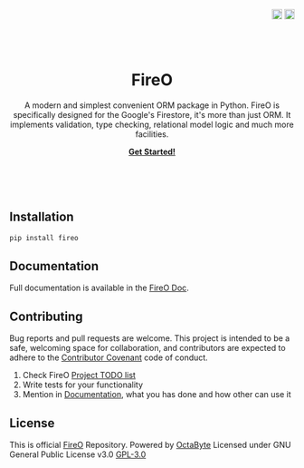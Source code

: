 <p align="right">
<a href="https://badge.fury.io/py/fireo"><img src="https://badge.fury.io/py/fireo.svg" alt="PyPI version" height="18"></a>
<a href="https://travis-ci.org/octabytes/FireO"><img src="https://travis-ci.org/octabytes/FireO.svg?branch=master" alt="Build Status" height="18"></a>
</p>
<br><br>
<p>
    <h1 align="center">FireO</h1>
    <p align="center">
        A modern and simplest convenient ORM package in Python.
        FireO is specifically designed for the Google's Firestore, it's more than just ORM.
        It implements validation, type checking, relational model logic and much more facilities.
    </p>
    <p align="center">
        <strong>
            <a href="https://octabyte.io/fireo">Get Started!</a>
        </strong>
    </p>
    <br><br><br>
</p>

## Installation

```python
pip install fireo
```

## Documentation

Full documentation is available in the [FireO Doc](https://octabyte.io/fireo).

## Contributing

Bug reports and pull requests are welcome. This project is intended to be a safe, welcoming 
space for collaboration, and contributors are expected to adhere to the 
[Contributor Covenant](https://github.com/octabytes/FireO/blob/master/CODE_OF_CONDUCT.md) code of conduct.

1. Check FireO [Project TODO list](https://github.com/octabytes/FireO/projects)
2. Write tests for your functionality
3. Mention in [Documentation](https://github.com/octabytes/FireO/tree/gh-pages), what you has done and how other can use it  

## License

This is official [FireO](https://github.com/octabytes/FireO) Repository. Powered by [OctaByte](https://octabyte.io)
Licensed under GNU General Public License v3.0 [GPL-3.0](https://github.com/octabytes/FireO/blob/master/LICENSE)
